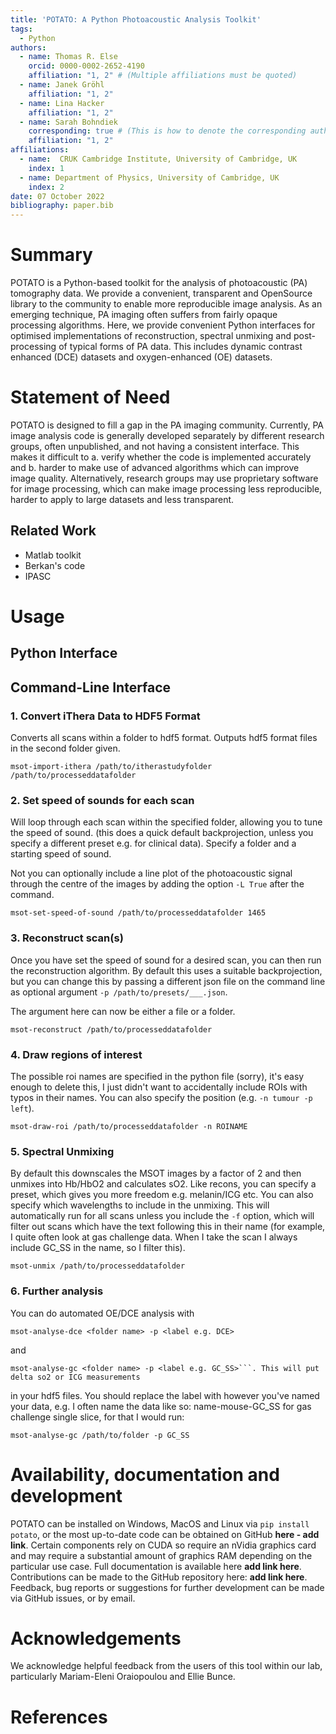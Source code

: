 ```yaml
---
title: 'POTATO: A Python Photoacoustic Analysis Toolkit'
tags:
  - Python
authors:
  - name: Thomas R. Else
    orcid: 0000-0002-2652-4190
    affiliation: "1, 2" # (Multiple affiliations must be quoted)
  - name: Janek Gröhl
    affiliation: "1, 2"
  - name: Lina Hacker
    affiliation: "1, 2"
  - name: Sarah Bohndiek
    corresponding: true # (This is how to denote the corresponding author)
    affiliation: "1, 2"
affiliations:
  - name:  CRUK Cambridge Institute, University of Cambridge, UK
    index: 1
  - name: Department of Physics, University of Cambridge, UK
    index: 2
date: 07 October 2022
bibliography: paper.bib
---
```

 
# Summary
POTATO is a Python-based toolkit for the analysis of photoacoustic (PA) tomography data. We provide a convenient, transparent and OpenSource library to the community to enable more reproducible image analysis. As an emerging technique, PA imaging often suffers from fairly opaque processing algorithms. Here, we provide convenient Python interfaces for optimised implementations of reconstruction, spectral unmixing and post-processing of typical forms of PA data. This includes dynamic contrast enhanced (DCE) datasets and oxygen-enhanced (OE) datasets.

# Statement of Need

POTATO is designed to fill a gap in the PA imaging community. Currently, PA image analysis code is generally developed separately by different research groups, often unpublished, and not having a consistent interface. This makes it difficult to a. verify whether the code is implemented accurately and b. harder to make use of advanced algorithms which can improve image quality. Alternatively, research groups may use proprietary software for image processing, which can make image processing less reproducible, harder to apply to large datasets and less transparent. 

## Related Work
* Matlab toolkit
* Berkan's code
* IPASC

# Usage

## Python Interface

## Command-Line Interface

### 1. Convert iThera Data to HDF5 Format

Converts all scans within a folder to hdf5 format. Outputs hdf5 
format files in the second folder given.

```shell script
msot-import-ithera /path/to/itherastudyfolder /path/to/processeddatafolder
```

### 2. Set speed of sounds for each scan

Will loop through each scan within the specified folder, 
allowing you to tune the speed of sound. (this does a quick
default backprojection, unless you specify a different preset
e.g. for clinical data). Specify a folder and a starting speed
of sound.

Not you can optionally include a line plot of the photoacoustic signal
through the centre of the images by adding the option ```-L True``` after
the command.

```shell script
msot-set-speed-of-sound /path/to/processeddatafolder 1465
```

### 3. Reconstruct scan(s)

Once you have set the speed of sound for a desired scan, you
can then run the reconstruction algorithm. By default this 
uses a suitable backprojection, but you 
can change this by passing a different json file on the command
line as optional argument ```-p /path/to/presets/___.json```.

The argument here can now be either a file or a folder.

```shell script 
msot-reconstruct /path/to/processeddatafolder
```

### 4. Draw regions of interest

The possible roi names are specified in the python file
(sorry), it's easy enough to delete this, I just didn't want
to accidentally include ROIs with typos in their names. 
You can also specify the position (e.g. ```-n tumour -p left```).

```shell script
msot-draw-roi /path/to/processeddatafolder -n ROINAME
```
### 5. Spectral Unmixing

By  default this downscales the MSOT images
by a factor of 2 and then unmixes into Hb/HbO2 and calculates sO2. 
Like recons, you can specify a preset, which gives you more freedom
e.g. melanin/ICG etc. You can also specify which wavelengths to 
include in the unmixing. This will automatically run for all scans
unless you include the ```-f``` option, which will filter
out scans which have the text following this in their name 
(for example, I quite often look at gas challenge data. When
I take the scan I always include GC_SS in the name, so I filter this).

```shell script
msot-unmix /path/to/processeddatafolder
```

### 6. Further analysis

You can do automated OE/DCE analysis with 
```shell script
msot-analyse-dce <folder name> -p <label e.g. DCE>
``` 

and
 
```shell script
msot-analyse-gc <folder name> -p <label e.g. GC_SS>```. This will put delta so2 or ICG measurements
````

in your hdf5 files. You should replace the label with however you've named your data,
e.g. I often name the data like so: name-mouse-GC_SS for gas challenge single slice, for that I would run:
```shell script
msot-analyse-gc /path/to/folder -p GC_SS
```


# Availability, documentation and development
POTATO can be installed on Windows, MacOS and Linux via ```pip install potato```, or the most up-to-date code can be obtained on GitHub **here - add link**. Certain components rely on CUDA so require an nVidia graphics card and may require a substantial amount of graphics RAM depending on the particular use case. Full documentation is available here **add link here**. Contributions can be made to the GitHub repository here: **add link here**. Feedback, bug reports or suggestions for further development can be made via GitHub issues, or by email. 

# Acknowledgements

We acknowledge helpful feedback from the users of this tool within our lab, particularly Mariam-Eleni Oraiopoulou and Ellie Bunce. 

# References